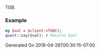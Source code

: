 TGB.
### Example

```perl
my $val = $client->TGB();
quest::say($val); # Returns bool
```


Generated On 2018-04-29T00:30:15-07:00
